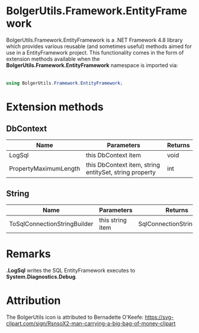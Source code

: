 # BolgerUtils.Framework.EntityFramework

BolgerUtils.Framework.EntityFramework is a .NET Framework 4.8 library which provides various reusable (and sometimes useful) methods aimed for use in a EntityFramework project. This functionality comes in the form of extension methods available when the **BolgerUtils.Framework.EntityFramework** namespace is imported via:

######

```csharp
using BolgerUtils.Framework.EntityFramework;
```

# Extension methods

## DbContext

Name | Parameters | Returns
--- | --- | ---
LogSql | this DbContext item | void
PropertyMaximumLength | this DbContext item, string entitySet, string property | int

## String

Name | Parameters | Returns
--- | --- | ---
ToSqlConnectionStringBuilder | this string item | SqlConnectionStringBuilder

# Remarks

**.LogSql** writes the SQL EntityFramework executes to **System.Diagnostics.Debug**.

# Attribution

The BolgerUtils icon is attributed to Bernadette O'Keefe: https://svg-clipart.com/sign/RsnsoX2-man-carrying-a-big-bag-of-money-clipart

